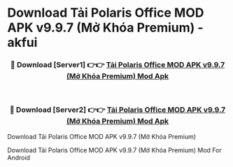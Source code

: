 # Download Tải Polaris Office MOD APK v9.9.7 (Mở Khóa Premium) - akfui


<div align="center">
<h3>🔴 Download [Server1] 👉👉 <a href="https://apk-comot.site?title=Tải_Polaris_Office_MOD_APK_v9.9.7_(Mở_Khóa_Premium)">Tải Polaris Office MOD APK v9.9.7 (Mở Khóa Premium) Mod Apk</a></h3><br>
<h3>🔴 Download [Server2] 👉👉 <a href="https://apk-comot.site?title=Tải_Polaris_Office_MOD_APK_v9.9.7_(Mở_Khóa_Premium)">Tải Polaris Office MOD APK v9.9.7 (Mở Khóa Premium) Mod Apk</a></h3>
</div>



Download Tải Polaris Office MOD APK v9.9.7 (Mở Khóa Premium) 

Download Tải Polaris Office MOD APK v9.9.7 (Mở Khóa Premium) Mod For Android